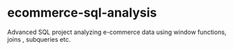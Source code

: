 # ecommerce-sql-analysis
Advanced SQL project analyzing e-commerce data using window functions, joins , subqueries etc.
